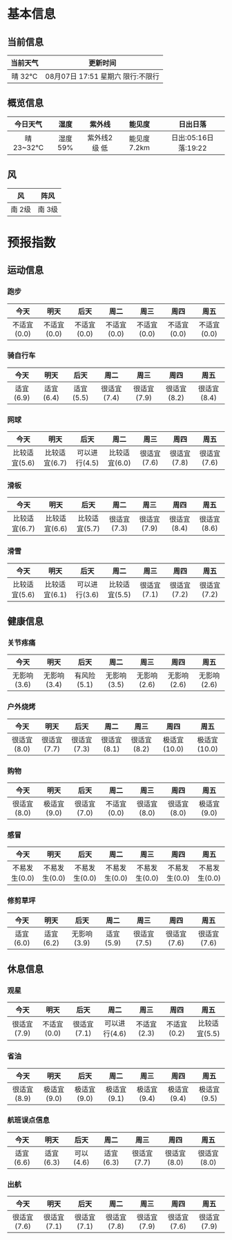 # 基本信息
## 当前信息
当前天气|更新时间
:---:|:---:
晴 32°C|08月07日 17:51 星期六   限行:不限行
## 概览信息
今日天气|湿度|紫外线|能见度|日出日落
:---:|:---:|:---:|:---:|:---:
晴23~32℃|湿度59%|紫外线2级   低|能见度7.2km|日出:05:16日落:19:22
## 风
风|阵风
:---:|:---:
南 2级|南 3级
# 预报指数
## 运动信息
### 跑步
今天|明天|后天|周二|周三|周四|周五
:---:|:---:|:---:|:---:|:---:|:---:|:---:
不适宜(0.0)|不适宜(0.0)|不适宜(0.0)|不适宜(0.0)|不适宜(0.0)|不适宜(0.0)|不适宜(0.0)
### 骑自行车
今天|明天|后天|周二|周三|周四|周五
:---:|:---:|:---:|:---:|:---:|:---:|:---:
适宜(6.9)|适宜(6.4)|适宜(5.5)|很适宜(7.4)|很适宜(7.9)|很适宜(8.2)|很适宜(8.4)
### 网球
今天|明天|后天|周二|周三|周四|周五
:---:|:---:|:---:|:---:|:---:|:---:|:---:
比较适宜(5.6)|比较适宜(6.7)|可以进行(4.5)|比较适宜(6.0)|很适宜(7.6)|很适宜(7.8)|很适宜(7.6)
### 滑板
今天|明天|后天|周二|周三|周四|周五
:---:|:---:|:---:|:---:|:---:|:---:|:---:
比较适宜(6.7)|比较适宜(6.6)|比较适宜(5.7)|很适宜(7.3)|很适宜(7.9)|很适宜(8.4)|很适宜(8.6)
### 滑雪
今天|明天|后天|周二|周三|周四|周五
:---:|:---:|:---:|:---:|:---:|:---:|:---:
比较适宜(5.6)|比较适宜(6.1)|可以进行(3.6)|比较适宜(5.5)|很适宜(7.1)|很适宜(7.2)|很适宜(7.2)
## 健康信息
### 关节疼痛
今天|明天|后天|周二|周三|周四|周五
:---:|:---:|:---:|:---:|:---:|:---:|:---:
无影响(3.6)|无影响(3.4)|有风险(5.1)|无影响(3.5)|无影响(2.6)|无影响(2.6)|无影响(2.6)
### 户外烧烤
今天|明天|后天|周二|周三|周四|周五
:---:|:---:|:---:|:---:|:---:|:---:|:---:
很适宜(8.0)|很适宜(7.7)|很适宜(7.3)|很适宜(8.1)|很适宜(8.2)|极适宜(10.0)|极适宜(10.0)
### 购物
今天|明天|后天|周二|周三|周四|周五
:---:|:---:|:---:|:---:|:---:|:---:|:---:
很适宜(8.0)|极适宜(9.0)|很适宜(7.0)|不适宜(0.0)|很适宜(8.0)|很适宜(8.0)|极适宜(9.0)
### 感冒
今天|明天|后天|周二|周三|周四|周五
:---:|:---:|:---:|:---:|:---:|:---:|:---:
不易发生(0.0)|不易发生(0.0)|不易发生(0.0)|不易发生(0.0)|不易发生(0.0)|不易发生(0.0)|不易发生(0.0)
### 修剪草坪
今天|明天|后天|周二|周三|周四|周五
:---:|:---:|:---:|:---:|:---:|:---:|:---:
适宜(6.0)|适宜(6.2)|无影响(3.9)|适宜(5.9)|很适宜(7.5)|很适宜(7.6)|很适宜(7.6)
## 休息信息
### 观星
今天|明天|后天|周二|周三|周四|周五
:---:|:---:|:---:|:---:|:---:|:---:|:---:
很适宜(7.9)|不适宜(0.0)|很适宜(7.1)|可以进行(4.6)|不适宜(2.3)|不适宜(0.2)|比较适宜(5.5)
### 省油
今天|明天|后天|周二|周三|周四|周五
:---:|:---:|:---:|:---:|:---:|:---:|:---:
很适宜(8.9)|极适宜(9.0)|极适宜(9.0)|极适宜(9.1)|极适宜(9.4)|极适宜(9.4)|极适宜(9.5)
### 航班误点信息
今天|明天|后天|周二|周三|周四|周五
:---:|:---:|:---:|:---:|:---:|:---:|:---:
适宜(6.6)|适宜(6.3)|可以(4.6)|适宜(6.3)|很适宜(7.7)|很适宜(8.0)|很适宜(8.0)
### 出航
今天|明天|后天|周二|周三|周四|周五
:---:|:---:|:---:|:---:|:---:|:---:|:---:
很适宜(7.6)|很适宜(7.1)|很适宜(7.1)|很适宜(7.8)|很适宜(7.9)|很适宜(7.6)|很适宜(7.9)
